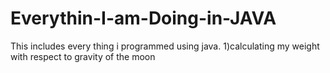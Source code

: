 # Everythin-I-am-Doing-in-JAVA
This includes every thing i programmed using java.
1)calculating my weight with respect to gravity of the moon

